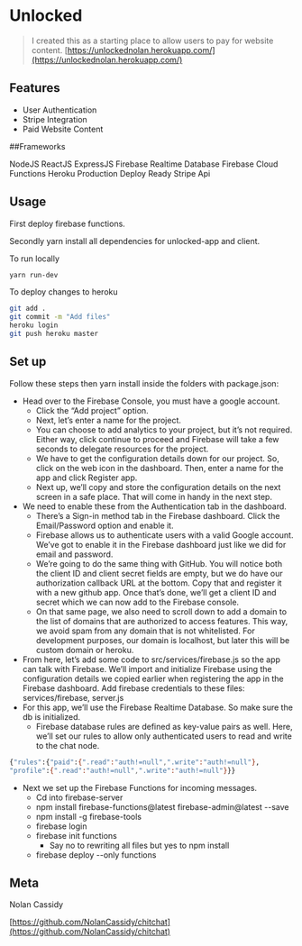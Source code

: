 # Unlocked
> I created this as a starting place to allow users to pay for website content.
[https://unlockednolan.herokuapp.com/](https://unlockednolan.herokuapp.com/)

## Features

* User Authentication
* Stripe Integration
* Paid Website Content

##Frameworks

NodeJS
ReactJS
ExpressJS
Firebase Realtime Database
Firebase Cloud Functions
Heroku Production Deploy Ready
Stripe Api



## Usage

First deploy firebase functions.

Secondly yarn install all dependencies for unlocked-app and client.

To run locally

```sh
yarn run-dev
```

To deploy changes to heroku

```sh
git add .
git commit -m "Add files"
heroku login
git push heroku master
```
## Set up

Follow these steps then yarn install inside the folders with package.json:
* Head over to the Firebase Console, you must have a google account.
	* Click the “Add project” option.
	* Next, let’s enter a name for the project.
	* You can choose to add analytics to your project, but it’s not required. Either way, click continue to proceed and Firebase will take a few seconds to delegate resources for the project.
	* We have to get the configuration details down for our project. So, click on the web icon in the dashboard. Then, enter a name for the app and click Register app.
	* Next up, we’ll copy and store the configuration details on the next screen in a safe place. That will come in handy in the next step.
* We need to enable these from the Authentication tab in the dashboard.
	* There’s a Sign-in method tab in the Firebase dashboard. Click the Email/Password option and enable it.
	* Firebase allows us to authenticate users with a valid Google account. We’ve got to enable it in the Firebase dashboard just like we did for email and password.
	* We’re going to do the same thing with GitHub. You will notice both the client ID and client secret fields are empty, but we do have our authorization callback URL at the bottom. Copy that  and register it with a new github app. Once that’s done, we’ll get a client ID and secret which we can now add to the Firebase console.
	* On that same page, we also need to scroll down to add a domain to the list of domains that are authorized to access features. This way, we avoid spam from any domain that is not whitelisted. For development purposes, our domain is localhost, but later this will be custom domain or heroku.
* From here, let’s add some code to src/services/firebase.js so the app can talk with Firebase. We’ll import and initialize Firebase using the configuration details we copied earlier when registering the app in the Firebase dashboard. Add firebase credentials to these files: services/firebase, server.js
* For this app, we’ll use the Firebase Realtime Database. So make sure the db is initialized.
	* Firebase database rules are defined as key-value pairs as well. Here, we’ll set our rules to allow only authenticated users to read and write to the chat node.
```sh
{"rules":{"paid":{".read":"auth!=null",".write":"auth!=null"},
"profile":{".read":"auth!=null",".write":"auth!=null"}}}
```
* Next we set up the Firebase Functions for incoming messages.
	* Cd into firebase-server
	* npm install firebase-functions@latest firebase-admin@latest --save
	* npm install -g firebase-tools
	* firebase login
	* firebase init functions
		* Say no to rewriting all files but yes to npm install
	* firebase deploy --only functions

## Meta

Nolan Cassidy

[https://github.com/NolanCassidy/chitchat](https://github.com/NolanCassidy/chitchat)
